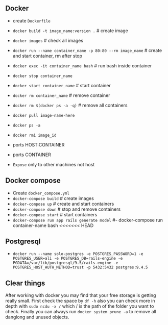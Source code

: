 ## Docker
 - create `Dockerfile`
 - `docker build -t image_name:version .` # create image
 - `docker images` # check all images
 - `docker run --name container_name -p 80:80 --rm image_name` # create and start container, rm after stop
 - `docker exec -it container_name bash` # run bash inside container
 - `docker stop container_name`
 - `docker start container_name` # start container
 - `docker rm container_name` # remove container 
 - `docker rm $(docker ps -a -q)` # remove all containers  
 - `docker pull image-name-here`
 - `docker ps -a`
 - `docker rmi image_id`

 - ports HOST:CONTAINER
 - ports CONTAINER
 - `Expose` only to other machines not host
 
## Docker compose
 - Create `docker_compose.yml`
 - `docker-compose build` # create images
 - `docker-compose up` # create and start containers
 - `docker-compose down` # stop and remove containers
 - `docker-compose start` # start containers
 - `docker-compose run app rails generate model` #- docker-compose run container-name bash
<<<<<<< HEAD

## Postgresql
 - `docker run --name solo-postgres -e POSTGRES_PASSWORD=1 -e POSTGRES_USER=ali -e POSTGRES_DB=rails-engine -e PGDATA=/var/lib/postgresql/9.5/rails-engine -e POSTGRES_HOST_AUTH_METHOD=trust -p 5432:5432 postgres:9.4.5`
   
## Clear things
 After working with docker you may find that your free storage is getting really small. First check the space by `df -h` also you can check more in depth with `sudo ncdu -x /` which / is the path of the folder you want to check. Finally you can always run `docker system prune -a` to remove all danglong and unused objects.
